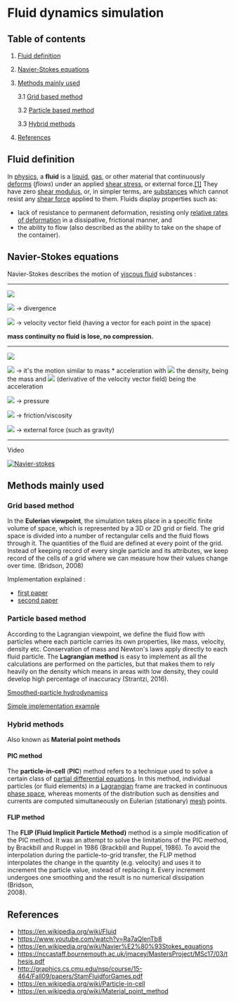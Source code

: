 
# Fluid dynamics simulation
## Table of contents
1. [Fluid definition](#fluid-definition)
2. [Navier-Stokes equations](#navier-stokes-equations)
3. [Methods mainly used](#methods-mainly-used)
   
	3.1  [Grid based method](#grid-based-method)

	3.2  [Particle based method](#particle-based-method)

	3.3 [Hybrid methods](#hybrid-methods)

4. [References](#references)

## Fluid definition
In [physics](https://en.wikipedia.org/wiki/Physics "Physics"), a **fluid** is a [liquid](https://en.wikipedia.org/wiki/Liquid "Liquid"), [gas](https://en.wikipedia.org/wiki/Gas "Gas"), or other material that continuously [deforms](https://en.wikipedia.org/wiki/Deformation_(physics) "Deformation (physics)") (_flows_) under an applied [shear stress](https://en.wikipedia.org/wiki/Shear_stress "Shear stress"), or external force.[[1]](https://en.wikipedia.org/wiki/Fluid#cite_note-1) They have zero [shear modulus](https://en.wikipedia.org/wiki/Shear_modulus "Shear modulus"), or, in simpler terms, are [substances](https://en.wikipedia.org/wiki/Matter "Matter") which cannot resist any [shear force](https://en.wikipedia.org/wiki/Shear_force "Shear force") applied to them.
Fluids display properties such as:
*   lack of resistance to permanent deformation, resisting only [relative rates of deformation](https://en.wikipedia.org/wiki/Viscosity "Viscosity") in a dissipative, frictional manner, and
*   the ability to flow (also described as the ability to take on the shape of the container).
## Navier-Stokes equations
Navier-Stokes describes the motion of [viscous fluid](https://en.wikipedia.org/wiki/Viscous_fluid  "Viscous fluid") substances :

---

<img  src="https://latex.codecogs.com/png.latex?\large%5Cbg_white%20\nabla\cdot%20u=0"/>

<img  src="https://latex.codecogs.com/png.latex?\large%5Cbg_white%20\nabla\cdot"/> &#8594; divergence

<img  src="https://latex.codecogs.com/png.latex?\large%5Cbg_white%20u"/> &#8594; velocity vector field (having a vector for each point in the space)

**mass continuity no fluid is lose, no compression.**

  

---

  
<img src="https://latex.codecogs.com/png.latex?\large\bg_white&space;\rho\frac{du}{dt}=-\nabla&space;p&space;&plus;\mu\nabla^2u&plus;F" />

<img  src="https://latex.codecogs.com/png.latex?\large%5Cbg_white%20\rho\frac{du}{dt}"/> &#8594; it's the motion similar to mass * acceleration with <img  src="https://latex.codecogs.com/png.latex?\large%5Cbg_white%20\rho"/> the density, being the mass and <img  src="https://latex.codecogs.com/png.latex?\large%5Cbg_white%20\frac{du}{dt}"/> (derivative of the velocity vector field) being the acceleration

<img  src="https://latex.codecogs.com/png.latex?\large%5Cbg_white%20-\nabla&space;p"/> &#8594; pressure

<img  src="https://latex.codecogs.com/png.latex?\large%5Cbg_white%20\mu\nabla^2u"/> &#8594; friction/viscosity

<img  src="https://latex.codecogs.com/png.latex?\large%5Cbg_white%20F"/> &#8594; external force (such as gravity)

---
Video

[![Navier-stokes](https://img.youtube.com/vi/Ra7aQlenTb8/0.jpg)](https://www.youtube.com/watch?v=Ra7aQlenTb8)

## Methods mainly used

### Grid based method 

In the **Eulerian viewpoint**, the simulation takes place in a specific finite volume of space, which is represented by a 3D or 2D grid or field. The grid space is divided into a number of rectangular cells and the fluid flows through it. The  quantities  of the fluid are defined at every point of the grid. Instead of keeping record of every single particle  and its attributes, we keep record of the cells of a grid  where we can measure  how  their values change over time. (Bridson, 2008)

Implementation explained :

* [first paper](http://graphics.cs.cmu.edu/nsp/course/15-464/Fall09/papers/StamFluidforGames.pdf)
* [second paper](https://mikeash.com/pyblog/fluid-simulation-for-dummies.html) 

### Particle based method

According to the Lagrangian viewpoint, we  define the fluid flow with particles where each particle carries its own properties, like mass, velocity, density etc. Conservation of mass and  Newton's laws apply directly to each fluid particle.  The **Lagrangian method** is easy to implement  as all the calculations are performed on the particles, but that makes them to rely heavily on the density which means in areas with low density, they could develop high percentage of inaccuracy  (Strantzi, 2016).

[Smoothed-particle hydrodynamics](https://en.wikipedia.org/wiki/Smoothed-particle_hydrodynamics)

[Simple implementation example](https://pmocz.github.io/manuscripts/pmocz_sph.pdf)

### Hybrid methods 

Also known as **Material point methods**

#### PIC method

The **particle-in-cell** (**PIC**) method refers to a technique used to solve a certain class of [partial differential equations](https://en.wikipedia.org/wiki/Partial_differential_equations "Partial differential equations"). In this method, individual particles (or fluid elements) in a [Lagrangian](https://en.wikipedia.org/wiki/Lagrangian_and_Eulerian_coordinates "Lagrangian and Eulerian coordinates") frame are tracked in continuous [phase space](https://en.wikipedia.org/wiki/Phase_space "Phase space"), whereas moments of the distribution such as densities and currents are computed simultaneously on Eulerian (stationary) [mesh](https://en.wikipedia.org/wiki/Mesh_(mathematics) "Mesh (mathematics)") points.

#### FLIP method

The **FLIP (Fluid  Implicit Particle  Method)** method is a simple modification of the PIC method. It was an attempt to solve the limitations of the PIC method, by Brackbill and Ruppel in 1986  (Brackbill and Ruppel,  1986).  To  avoid the interpolation during the particle-to-grid transfer, the FLIP method interpolates the change in the quantity (e.g. velocity) and  uses it to increment the particle value, instead of replacing it. Every increment undergoes one smoothing and the result is no numerical dissipation (Bridson,  
2008).

## References
* https://en.wikipedia.org/wiki/Fluid
* https://www.youtube.com/watch?v=Ra7aQlenTb8
* https://en.wikipedia.org/wiki/Navier%E2%80%93Stokes_equations
* https://nccastaff.bournemouth.ac.uk/jmacey/MastersProject/MSc17/03/thesis.pdf
* http://graphics.cs.cmu.edu/nsp/course/15-464/Fall09/papers/StamFluidforGames.pdf
* https://en.wikipedia.org/wiki/Particle-in-cell
* https://en.wikipedia.org/wiki/Material_point_method
